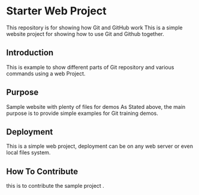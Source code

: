 # Starter Web Project

This repository is for showing how Git and GitHub work
This is a simple website project for showing how to use Git and Github together.

## Introduction

This is example to show different parts of Git repository and various 
commands using a web Project.

## Purpose

Sample website with plenty of files for demos
As Stated above, the main purpose is to provide simple
examples for Git training demos.

## Deployment 

This is a simple web project, deployment can be on any web server or even local files 
system.

## How To Contribute

this is to contribute the sample project .